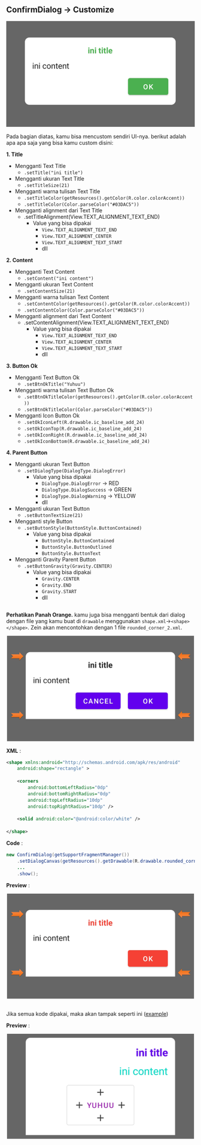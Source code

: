## ConfirmDialog -> Customize

<p align="center">
  <img src="https://github.com/gzeinnumer/MyLibDialog/blob/main/preview/MyLibDialog_6.png"/>
</p>

Pada bagian diatas, kamu bisa mencustom sendiri UI-nya. berikut adalah apa apa saja yang bisa kamu custom disini:

**1. Title**
- Mengganti Text Title
  - `.setTitle("ini title")`
- Mengganti ukuran Text Title
  - `.setTitleSize(21)`
- Mengganti warna tulisan Text Title
  - `.setTitleColor(getResources().getColor(R.color.colorAccent))`
  - `.setTitleColor(Color.parseColor("#03DAC5"))`
- Mengganti alignment dari Text Title
  - .setTitleAlignment(View.TEXT_ALIGNMENT_TEXT_END)
    - Value yang bisa dipakai
      - `View.TEXT_ALIGNMENT_TEXT_END`
      - `View.TEXT_ALIGNMENT_CENTER`
      - `View.TEXT_ALIGNMENT_TEXT_START`
      - dll

**2. Content**
- Mengganti Text Content
  - `.setContent("ini content")`
- Mengganti ukuran Text Content
  - `.setContentSize(21)`
- Mengganti warna tulisan Text Content
  - `.setContentColor(getResources().getColor(R.color.colorAccent))`
  - `.setContentColor(Color.parseColor("#03DAC5"))`
- Mengganti alignment dari Text Content
  - .setContentAlignment(View.TEXT_ALIGNMENT_TEXT_END)
    - Value yang bisa dipakai
      - `View.TEXT_ALIGNMENT_TEXT_END`
      - `View.TEXT_ALIGNMENT_CENTER`
      - `View.TEXT_ALIGNMENT_TEXT_START`
      - dll


**3. Button Ok**
- Mengganti Text Button Ok
  - `.setBtnOkTitle("Yuhuu")`
- Mengganti warna tulisan Text Button Ok
  - `.setBtnOkTitleColor(getResources().getColor(R.color.colorAccent))`
  - `.setBtnOkTitleColor(Color.parseColor("#03DAC5"))`
- Mengganti Icon Button Ok
  - `.setOkIconLeft(R.drawable.ic_baseline_add_24)`
  - `.setOkIconTop(R.drawable.ic_baseline_add_24)`
  - `.setOkIconRight(R.drawable.ic_baseline_add_24)`
  - `.setOkIconBottom(R.drawable.ic_baseline_add_24)`


**4. Parent Button**
- Mengganti ukuran Text Button
  - `.setDialogType(DialogType.DialogError)`
    - Value yang bisa dipakai
      - `DialogType.DialogError` -> RED
      - `DialogType.DialogSuccess` -> GREEN
      - `DialogType.DialogWarning` -> YELLOW
      - dll
- Mengganti ukuran Text Button
  - `.setButtonTextSize(21)`
- Mengganti style Button
  - `.setButtonStyle(ButtonStyle.ButtonContained)`
    - Value yang bisa dipakai
      - `ButtonStyle.ButtonContained`
      - `ButtonStyle.ButtonOutlined`
      - `ButtonStyle.ButtonText`
- Mengganti Gravity Parent Button
  - `.setButtonGravity(Gravity.CENTER)`
    - Value yang bisa dipakai
      - `Gravity.CENTER`
      - `Gravity.END`
      - `Gravity.START`
      - dll

##

**Perhatikan Panah Orange.** kamu juga bisa mengganti bentuk dari dialog dengan file yang kamu buat di `drawable` menggunakan `shape.xml`->`<shape></shape>`. Zein akan mencontohkan dengan 1 file `rounded_corner_2.xml`.

<p align="center">
  <img src="https://github.com/gzeinnumer/MyLibDialog/blob/main/preview/MyLibDialog_4.png" width="500"/>
</p>

**XML** :
```xml
<shape xmlns:android="http://schemas.android.com/apk/res/android"
    android:shape="rectangle" >

    <corners
        android:bottomLeftRadius="0dp"
        android:bottomRightRadius="0dp"
        android:topLeftRadius="10dp"
        android:topRightRadius="10dp" />

    <solid android:color="@android:color/white" />

</shape>
```

**Code** :
```java
new ConfirmDialog(getSupportFragmentManager())
    .setDialogCanvas(getResources().getDrawable(R.drawable.rounded_corner_2))
    ...
    .show();
```

**Preview** :

<p align="center">
  <img src="https://github.com/gzeinnumer/MyLibDialog/blob/main/preview/MyLibDialog_7.png" width="500"/>
</p>

##

Jika semua kode dipakai, maka akan tampak seperti ini ([example](https://github.com/gzeinnumer/MyLibDialog/blob/main/example/InfoDialog/MainActivity.java))

**Preview** :

<p align="center">
  <img src="https://github.com/gzeinnumer/MyLibDialog/blob/main/preview/MyLibDialog_9.png" width="500"/>
</p>